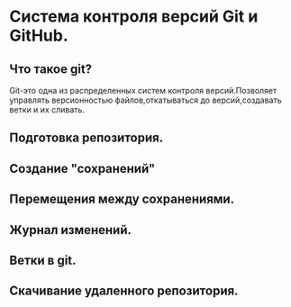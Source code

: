 # Система контроля версий Git и GitHub.

## Что такое git?
Git-это одна из распределенных систем контроля версий.Позволяет управлять версионностью файлов,откатываться до версий,создавать ветки и их сливать.

## Подготовка репозитория.

## Создание "сохранений"

## Перемещения между сохранениями.

## Журнал изменений.

## Ветки в git.

## Скачивание удаленного репозитория.